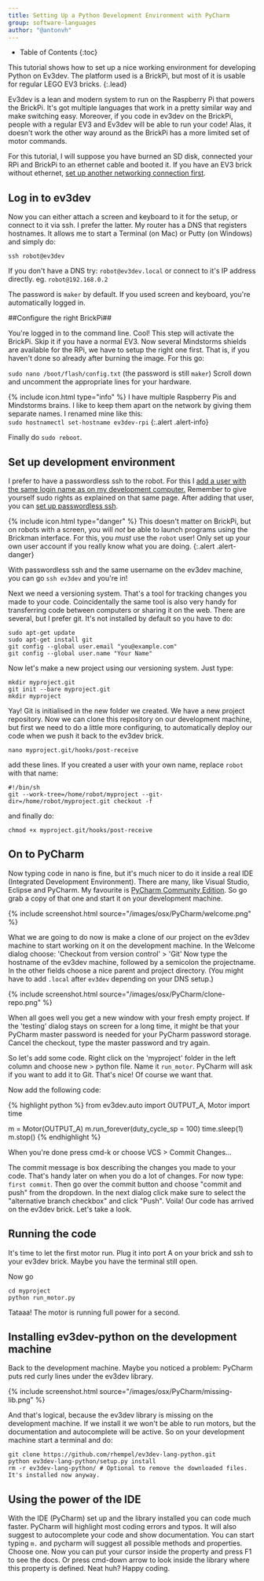 ```yaml
---
title: Setting Up a Python Development Environment with PyCharm
group: software-languages
author: "@antonvh"
---
```


* Table of Contents
{:toc}

This tutorial shows how to set up a nice working environment for developing
Python on Ev3dev. The platform used is a BrickPi, but most of it is usable
for regular LEGO EV3 bricks.
{:.lead}

Ev3dev is a lean and modern system to run on the Raspberry Pi that powers the
BrickPi. It's got multiple languages that work in a pretty similar way and
make switching easy. Moreover, if you code in ev3dev on the BrickPi, people
with a regular EV3 and Ev3dev will be able to run your code! Alas, it doesn't
work the other way around as the BrickPi has a more limited set of motor
commands.

For this tutorial, I will suppose you have burned an SD disk, connected your
RPi and BrickPi to an ethernet cable and booted it. If you have an EV3 brick
without ethernet, [set up another networking connection first][network].

[network]: /docs/tutorials

## Log in to ev3dev ##

Now you can either attach a screen and keyboard to it for the setup, or
connect to it via ssh. I prefer the latter. My router has a DNS that registers
hostnames. It allows me to start a Terminal (on Mac) or Putty (on Windows) and
simply do:

`ssh robot@ev3dev`

If you don't have a DNS try: `robot@ev3dev.local` or connect to it's IP
address directly. eg. `robot@192.168.0.2`

The password is `maker` by default. If you used screen and keyboard, you're
automatically logged in.

##Configure the right BrickPi##

You're logged in to the command line. Cool! This step will activate the
BrickPi. Skip it if you have a normal EV3. Now several Mindstorms shields
are available for the RPi, we have to setup the right one first. That is,
if you haven't done so already after burning the image. For this go:

`sudo nano /boot/flash/config.txt` (the password is still `maker`)
Scroll down and uncomment the appropriate lines for your hardware.

{% include icon.html type="info" %}
I have multiple Raspberry Pis and Mindstorms brains. I like to keep
them apart on the network by giving them separate names. I renamed mine like
this:<br />`sudo hostnamectl set-hostname ev3dev-rpi`
{:.alert .alert-info}

Finally do `sudo reboot`.

## Set up development environment ##

I prefer to have a passwordless ssh to the robot. For this I [add a user with
the same login name as on my development computer.][users] Remember to give
yourself sudo rights as explained on that same page. After adding that user,
you can [set up passwordless ssh][passwordless].

{% include icon.html type="danger" %}
This doesn't matter on BrickPi, but on robots with a screen, you will *not* be
able to launch programs using the Brickman interface. For this, you *must* use
the `robot` user! Only set up your own user account if you really know what you
are doing.
{:.alert .alert-danger}

[users]: https://www.raspberrypi.org/documentation/linux/usage/users.md
[passwordless]: https://www.raspberrypi.org/documentation/remote-access/ssh/passwordless.md

With passwordless ssh and the same username on the ev3dev machine, you can go
`ssh ev3dev` and you're in!

Next we need a versioning system. That's a tool for tracking changes you made
to your code. Coincidentally the same tool is also very handy for transferring
code between computers or sharing it on the web. There are several, but I
prefer git. It's not installed by default so you have to do:

    sudo apt-get update
    sudo apt-get install git
    git config --global user.email "you@example.com"
    git config --global user.name "Your Name"

Now let's make a new project using our versioning system. Just type:

    mkdir myproject.git
    git init --bare myproject.git
    mkdir myproject

Yay! Git is initialised in the new folder we created. We have a new project
repository. Now we can clone this repository on our development machine, but
first we need to do a little more configuring, to automatically deploy our
code when we push it back to the ev3dev brick.

    nano myproject.git/hooks/post-receive

add these lines. If you created a user with your own name, replace `robot`
with that name:

    #!/bin/sh
    git --work-tree=/home/robot/myproject --git-dir=/home/robot/myproject.git checkout -f

and finally do:

    chmod +x myproject.git/hooks/post-receive

## On to PyCharm ##

Now typing code in nano is fine, but it's much nicer to do it inside a real
IDE (Integrated Development Environment). There are many, like Visual Studio,
Eclipse and PyCharm. My favourite is [PyCharm Community Edition][pycharm].
So go grab a copy of that one and start it on your development machine.

[pycharm]: https://www.jetbrains.com/pycharm/

{% include screenshot.html source="/images/osx/PyCharm/welcome.png" %}

What we are going to do now is make a clone of our project on the ev3dev
machine to start working on it on the development machine.
In the Welcome dialog choose: 'Checkout from version control' > 'Git'
Now type the hostname of the ev3dev machine, followed by a semicolon the
projectname. In the other fields choose a nice parent and project directory.
(You might have to add `.local` after `ev3dev` depending on your DNS setup.)

{% include screenshot.html source="/images/osx/PyCharm/clone-repo.png" %}

When all goes well you get a new window with your fresh empty project. If the
'testing' dialog stays on screen for a long time, it might be that your
PyCharm master password is needed for your PyCharm password storage. Cancel
the checkout, type the master password and try again.

So let's add some code. Right click on the 'myproject' folder in the left
column and choose new > python file. Name it `run_motor`. PyCharm will ask
if you want to add it to Git. That's nice! Of course we want that.

Now add the following code:

{% highlight python %}
from ev3dev.auto import OUTPUT_A, Motor 
import time

m = Motor(OUTPUT_A)
m.run_forever(duty_cycle_sp = 100)
time.sleep(1)
m.stop()
{% endhighlight %}

When you're done press cmd-k or choose VCS > Commit Changes...

The commit message is box describing the changes you made to your code. That's
handy later on when you do a lot of changes. For now type: `first commit`.
Then go over the commit button and choose "commit and push" from the dropdown.
In the next dialog click make sure to select the "alternative branch checkbox"
and click "Push". Voila! Our code has arrived on the ev3dev brick. Let's take
a look.

## Running the code ##

It's time to let the first motor run. Plug it into port A on your brick and
ssh to your ev3dev brick. Maybe you have the terminal still open.

Now go

    cd myproject
    python run_motor.py

Tataaa! The motor is running full power for a second.

## Installing ev3dev-python on the development machine ##

Back to the development machine. Maybe you noticed a problem: PyCharm puts
red curly lines under the ev3dev library. 

{% include screenshot.html source="/images/osx/PyCharm/missing-lib.png" %}

And that's logical, because the ev3dev library is missing on the development
machine. If we install it we won't be able to run motors, but the documentation
and autocomplete will be active. So on your development machine start a
terminal and do:

    git clone https://github.com/rhempel/ev3dev-lang-python.git
    python ev3dev-lang-python/setup.py install
    rm -r ev3dev-lang-python/ # Optional to remove the downloaded files. It's installed now anyway.

## Using the power of the IDE ##

With the IDE (PyCharm) set up and the library installed you can code much
faster. PyCharm will highlight most coding errors and typos. It will also
suggest to autocomplete your code and show documentation. You can start
typing `m.` and pycharm will suggest all possible methods and properties.
Choose one. Now you can put your cursor inside the property and press F1 to
see the docs. Or press cmd-down arrow to look inside the library where this
property is defined. Neat huh? Happy coding.
